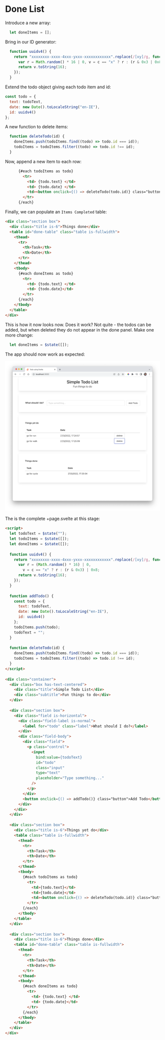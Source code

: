 # Done List

Introduce a new array:

~~~javascript
  let doneItems = [];
~~~

Bring in our ID generator:

~~~javascript
  function uuidv4() {
    return "xxxxxxxx-xxxx-4xxx-yxxx-xxxxxxxxxxxx".replace(/[xy]/g, function (c) {
      var r = Math.random() * 16 | 0, v = c == "x" ? r : (r & 0x3 | 0x8);
      return v.toString(16);
    });
  }
~~~

Extend the todo object giving each todo item and id:

```javascript
const todo = {
  text: todoText,
  date: new Date().toLocaleString("en-IE"),
  id: uuidv4()
};
```

A new function to delete items:

~~~javascript
  function deleteTodo(id) {
    doneItems.push(todoItems.find((todo) => todo.id === id));
    todoItems = todoItems.filter((todo) => todo.id !== id);
  }
~~~

Now, append a new item to each row:

~~~html
      {#each todoItems as todo}
        <tr>
          <td> {todo.text} </td>
          <td> {todo.date} </td>
          <td><button onclick={() => deleteTodo(todo.id)} class="button">delete</button></td>
        </tr>
      {/each}
~~~

Finally, we can populate an `Items Completed` table:

~~~html
<div class="section box">
  <div class="title is-6">Things done</div>
  <table id="done-table" class="table is-fullwidth">
    <thead>
      <tr>
        <th>Task</th>
        <th>Date</th>
      </tr>
    </thead>
    <tbody>
      {#each doneItems as todo}
        <tr>
          <td> {todo.text} </td>
          <td> {todo.date}</td>
        </tr>
      {/each}
    </tbody>
  </table>
</div>
~~~

This is how it now looks now. Does it work? Not quite - the todos can be added, but when deleted they do not appear in the done panel. Make one more change:

~~~javascript
  let doneItems = $state([]);
~~~

The app should now work as expected:



![](img/09.png)

The is the complete +page.svelte at this stage:

~~~html
<script>
  let todoText = $state("");
  let todoItems = $state([]);
  let doneItems = $state([]);

  function uuidv4() {
    return "xxxxxxxx-xxxx-4xxx-yxxx-xxxxxxxxxxxx".replace(/[xy]/g, function (c) {
      var r = (Math.random() * 16) | 0,
        v = c == "x" ? r : (r & 0x3) | 0x8;
      return v.toString(16);
    });
  }

  function addTodo() {
    const todo = {
      text: todoText,
      date: new Date().toLocaleString("en-IE"),
      id: uuidv4()
    };
    todoItems.push(todo);
    todoText = "";
  }

  function deleteTodo(id) {
    doneItems.push(todoItems.find((todo) => todo.id === id));
    todoItems = todoItems.filter((todo) => todo.id !== id);
  }
</script>

<div class="container">
  <div class="box has-text-centered">
    <div class="title">Simple Todo List</div>
    <div class="subtitle">Fun things to do</div>
  </div>

  <div class="section box">
    <div class="field is-horizontal">
      <div class="field-label is-normal">
        <label for="todo" class="label">What should I do?</label>
      </div>
      <div class="field-body">
        <div class="field">
          <p class="control">
            <input
              bind:value={todoText}
              id="todo"
              class="input"
              type="text"
              placeholder="Type something..."
            />
          </p>
        </div>
        <button onclick={() => addTodo()} class="button">Add Todo</button>
      </div>
    </div>
  </div>

  <div class="section box">
    <div class="title is-6">Things yet do</div>
    <table class="table is-fullwidth">
      <thead>
        <tr>
          <th>Task</th>
          <th>Date</th>
        </tr>
      </thead>
      <tbody>
        {#each todoItems as todo}
          <tr>
            <td>{todo.text}</td>
            <td>{todo.date}</td>
            <td><button onclick={() => deleteTodo(todo.id)} class="button">delete</button></td>
          </tr>
        {/each}
      </tbody>
    </table>
  </div>

  <div class="section box">
    <div class="title is-6">Things done</div>
    <table id="done-table" class="table is-fullwidth">
      <thead>
        <tr>
          <th>Task</th>
          <th>Date</th>
        </tr>
      </thead>
      <tbody>
        {#each doneItems as todo}
          <tr>
            <td> {todo.text} </td>
            <td> {todo.date}</td>
          </tr>
        {/each}
      </tbody>
    </table>
  </div>
</div>

~~~

